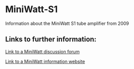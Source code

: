 # MiniWatt-S1
Information about the MiniWatt S1 tube amplifier from 2009


## Links to further information:
[Link to a MiniWatt discussion forum](https://muut.com/miniwatt/)

[Link to a MiniWatt information website](http://miniwatt.co.uk)
